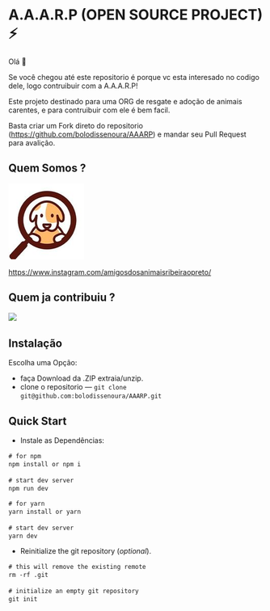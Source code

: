 # A.A.A.R.P (OPEN SOURCE PROJECT) ⚡

Olá 👋

Se você chegou até este repositorio é porque vc esta interesado no codigo dele, logo contruibuir com a A.A.A.R.P!

Este projeto destinado para uma ORG de resgate e adoção de animais carentes, e para contruibuir com ele é bem facil.

Basta criar um Fork direto do repositorio (https://github.com/bolodissenoura/AAARP) e mandar seu Pull Request para avalição.

## Quem Somos ?

![Logo](/public/assets/img/Logo.png)

https://www.instagram.com/amigosdosanimaisribeiraopreto/


## Quem ja contribuiu ?

<a href="https://github.com/bolodissenoura/AAARP/graphs/contributors">
  <img src="https://contrib.rocks/image?repo=bolodissenoura/AAARP"/>
</a>

## Instalação

Escolha uma Opção:

- faça Download da .ZIP extraia/unzip.
- clone o repositorio — `git clone git@github.com:bolodissenoura/AAARP.git`

## Quick Start

- Instale as Dependências:

```shell
# for npm
npm install or npm i

# start dev server
npm run dev
```

```shell
# for yarn
yarn install or yarn

# start dev server
yarn dev
```

- Reinitialize the git repository (_optional_).

```shell
# this will remove the existing remote
rm -rf .git

# initialize an empty git repository
git init
```